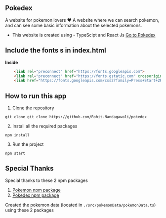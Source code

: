 
## Pokedex
A website for pokemon lovers ❤ A website where we can search pokemon, 
and can see some basic information about the selected pokemons. 
 - This website is created using - TypeScipt and React Js
[Go to Pokedex](https://rohit-nandagawali.github.io/pokedex/)


## Include the fonts s in index.html

**Inside**
  
```html
    <link rel="preconnect" href="https://fonts.googleapis.com">
    <link rel="preconnect" href="https://fonts.gstatic.com" crossorigin>
    <link href="https://fonts.googleapis.com/css2?family=Press+Start+2P&display=swap" rel="stylesheet">

```



## How to run this app

1. Clone the repository 
 ```
 git clone git clone https://github.com/Rohit-Nandagawali/pokedex
 ```
 
2. Install all the required packages 
```
npm install
```

3. Run the project
```
npm start
```
## Special Thanks

Special thanks to these 2 npm packages

1. [Pokemon npm package](https://www.npmjs.com/package/pokemon)
2. [Pokedex npm package](https://www.npmjs.com/package/pokedex)

Created the pokemon data (located in `./src/pokemonData/pokemonData.ts`) using these 2 packages

